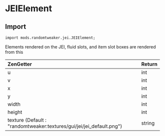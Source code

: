 # JEIElement

## Import

```zenscript
import mods.randomtweaker.jei.JEIElement;
```

Elements rendered on the JEI, fluid slots, and item slot boxes are rendered from this

| ZenGetter                                                    | Return |
| :----------------------------------------------------------- | :----- |
| u                                                            | int    |
| v                                                            | int    |
| x                                                            | int    |
| y                                                            | int    |
| width                                                        | int    |
| height                                                       | int    |
| texture (Default : "randomtweaker:textures/gui/jei/jei_default.png") | string |
